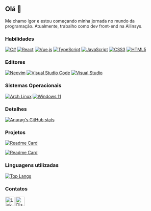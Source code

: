 ## Olá 👋

Me chamo Igor e estou começando minha jornada no mundo da programação.
Atualmente, trabalho como dev front-end na Allinsys.

### Habilidades

[![C#](https://custom-icon-badges.demolab.com/badge/C%23-%23512BD4.svg?style=for-the-badge&logo=cshrp&logoColor=white)](#)
[![React](https://img.shields.io/badge/react-%2320232a.svg?style=for-the-badge&logo=react&logoColor=%2361DAFB)](#)
[![Vue.js](https://img.shields.io/badge/vuejs-%2335495e.svg?style=for-the-badge&logo=vuedotjs&logoColor=%234FC08D)](#)
[![TypeScript](https://img.shields.io/badge/typescript-%23007ACC.svg?style=for-the-badge&logo=typescript&logoColor=white)](#)
[![JavaScript](https://img.shields.io/badge/javascript-%23323330.svg?style=for-the-badge&logo=javascript&logoColor=%23F7DF1E)](#)
[![CSS3](https://img.shields.io/badge/css3-%231572B6.svg?style=for-the-badge&logo=css3&logoColor=white)](#)
[![HTML5](https://img.shields.io/badge/html5-%23E34F26.svg?style=for-the-badge&logo=html5&logoColor=white)](#)

### Editores

[![Neovim](https://img.shields.io/badge/NeoVim-%2357A143.svg?style=for-the-badge&logo=neovim&logoColor=white)](#)
[![Visual Studio Code](https://custom-icon-badges.demolab.com/badge/Visual%20Studio%20Code-0078d7.svg?style=for-the-badge&logo=vsc&logoColor=white)](#)
[![Visual Studio](https://custom-icon-badges.demolab.com/badge/Visual%20Studio-5C2D91.svg?style=for-the-badge&logo=visual-studio&logoColor=white)](#)

### Sistemas Operacionais

[![Arch Linux](https://img.shields.io/badge/Arch%20Linux-1793D1?style=for-the-badge&logo=arch-linux&logoColor=fff)](#)
[![Windows 11](https://custom-icon-badges.demolab.com/badge/Windows%2011-0078D6?style=for-the-badge&logo=windows11&logoColor=white)](#)

### Detalhes

[![Anurag's GitHub stats](https://github-readme-stats.vercel.app/api?username=svxezm&show_icons=true&theme=synthwave)](#)

### Projetos

[![Readme Card](https://github-readme-stats.vercel.app/api/pin/?username=svxezm&repo=portfolio&theme=synthwave)](https://github.com/svxezm/portfolio)

[![Readme Card](https://github-readme-stats.vercel.app/api/pin/?username=svxezm&repo=color-generator&theme=synthwave)](https://github.com/svxezm/color-generator)

### Linguagens utilizadas
[![Top Langs](https://github-readme-stats.vercel.app/api/top-langs/?username=svxezm&hide_progress=false&theme=synthwave&layout=compact)](#)

### Contatos

[<img src="https://img.shields.io/badge/linkedin-%230077B5.svg?style=for-the-badge&logo=linkedin&logoColor=white" alt="Linkedin" height="30">](https://www.linkedin.com/in/igor-borges-k%C3%BChl-09b001257/)
[<img src="https://img.shields.io/badge/Discord-%235865F2.svg?style=for-the-badge&logo=discord&logoColor=white" alt="Discord" height="30">](https://discord.com/users/1201863684117504020)
